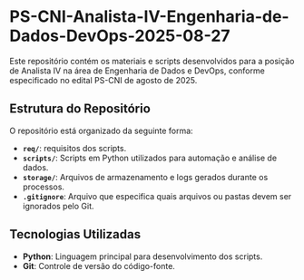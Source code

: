 # PS-CNI-Analista-IV-Engenharia-de-Dados-DevOps-2025-08-27

Este repositório contém os materiais e scripts desenvolvidos para a posição de Analista IV na área de Engenharia de Dados e DevOps, conforme especificado no edital PS-CNI de agosto de 2025.

## Estrutura do Repositório

O repositório está organizado da seguinte forma:

- **`req/`**: requisitos dos scripts.
- **`scripts/`**: Scripts em Python utilizados para automação e análise de dados.
- **`storage/`**: Arquivos de armazenamento e logs gerados durante os processos.
- **`.gitignore`**: Arquivo que especifica quais arquivos ou pastas devem ser ignorados pelo Git.

## Tecnologias Utilizadas

- **Python**: Linguagem principal para desenvolvimento dos scripts.
- **Git**: Controle de versão do código-fonte.


